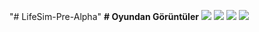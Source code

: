 "# LifeSim-Pre-Alpha" 
**# Oyundan Görüntüler**
![](https://i.hizliresim.com/ny520R.png)
![](https://i.hizliresim.com/2PY5zN.png)
![](https://i.hizliresim.com/oyY94q.png)
![](https://i.hizliresim.com/PGYBJb.png)
